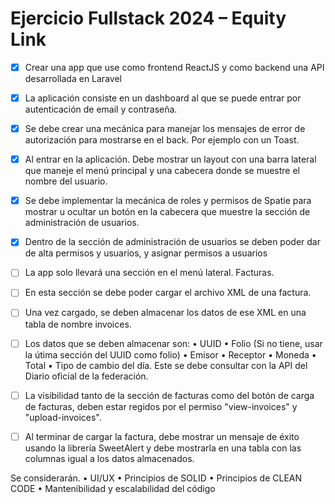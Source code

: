 # Ejercicio Fullstack 2024 – Equity Link

- [x] Crear una app que use como frontend ReactJS y como backend una API desarrollada en Laravel

- [x] La aplicación consiste en un dashboard al que se puede entrar por autenticación de email y
contraseña.

- [x] Se debe crear una mecánica para manejar los mensajes de error de autorización para mostrarse en
el back. Por ejemplo con un Toast.

- [x] Al entrar en la aplicación. Debe mostrar un layout con una barra lateral que maneje el menú principal
y una cabecera donde se muestre el nombre del usuario.

- [x] Se debe implementar la mecánica de roles
y permisos de Spatie para mostrar u ocultar un botón en la cabecera que muestre la sección de
administración de usuarios.

- [x] Dentro de la sección de administración de usuarios se deben poder dar de alta permisos y usuarios,
y asignar permisos a usuarios

- [ ] La app solo llevará una sección en el menú lateral. Facturas.

- [ ] En esta sección se debe poder cargar el archivo XML de una factura.

- [ ] Una vez cargado, se deben almacenar los datos de ese XML en una tabla de nombre invoices.

- [ ] Los datos que se deben almacenar son:
• UUID
• Folio (Si no tiene, usar la útima sección del UUID como folio)
• Emisor
• Receptor
• Moneda
• Total
• Tipo de cambio del día. Este se debe consultar con la API del Diario oficial de la federación.

- [ ] La visibilidad tanto de la sección de facturas como del botón de carga de facturas, deben estar
regidos por el permiso "view-invoices" y "upload-invoices".

- [ ] Al terminar de cargar la factura, debe mostrar un mensaje de éxito usando la librería SweetAlert y
debe mostrarla en una tabla con las columnas igual a los datos almacenados.


Se considerarán.
• UI/UX
• Principios de SOLID
• Principios de CLEAN CODE
• Mantenibilidad y escalabilidad del código